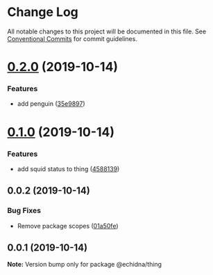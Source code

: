 # Change Log

All notable changes to this project will be documented in this file.
See [Conventional Commits](https://conventionalcommits.org) for commit guidelines.

# [0.2.0](https://github.com/zioroboco/echidna/compare/echidna-thing@0.1.0...echidna-thing@0.2.0) (2019-10-14)


### Features

* add penguin ([35e9897](https://github.com/zioroboco/echidna/commit/35e9897))





# [0.1.0](https://github.com/zioroboco/echidna/compare/echidna-thing@0.0.2...echidna-thing@0.1.0) (2019-10-14)


### Features

* add squid status to thing ([4588139](https://github.com/zioroboco/echidna/commit/4588139))





## 0.0.2 (2019-10-14)


### Bug Fixes

* Remove package scopes ([01a50fe](https://github.com/zioroboco/echidna/commit/01a50fe))





## 0.0.1 (2019-10-14)

**Note:** Version bump only for package @echidna/thing
